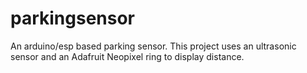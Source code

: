# parkingsensor
An arduino/esp based parking sensor.
This project uses an ultrasonic sensor and an Adafruit Neopixel ring to display distance.
